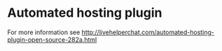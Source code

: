 Automated hosting plugin
=================

For more information see
http://livehelperchat.com/automated-hosting-plugin-open-source-282a.html